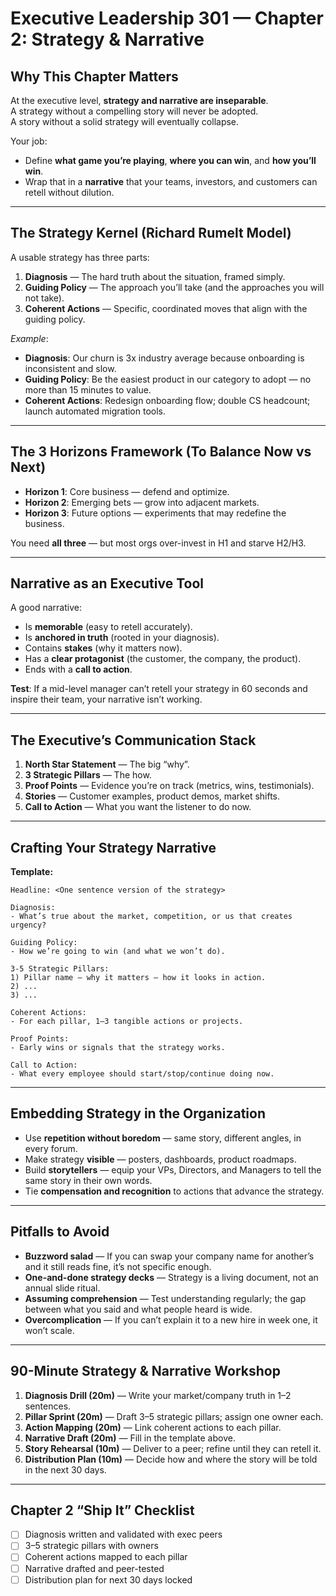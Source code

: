 # Executive Leadership 301 — Chapter 2: Strategy & Narrative

## Why This Chapter Matters
At the executive level, **strategy and narrative are inseparable**.  
A strategy without a compelling story will never be adopted.  
A story without a solid strategy will eventually collapse.

Your job:  
- Define **what game you’re playing**, **where you can win**, and **how you’ll win**.  
- Wrap that in a **narrative** that your teams, investors, and customers can retell without dilution.

---

## The Strategy Kernel (Richard Rumelt Model)
A usable strategy has three parts:
1. **Diagnosis** — The hard truth about the situation, framed simply.
2. **Guiding Policy** — The approach you’ll take (and the approaches you will not take).
3. **Coherent Actions** — Specific, coordinated moves that align with the guiding policy.

*Example*:  
- **Diagnosis**: Our churn is 3x industry average because onboarding is inconsistent and slow.  
- **Guiding Policy**: Be the easiest product in our category to adopt — no more than 15 minutes to value.  
- **Coherent Actions**: Redesign onboarding flow; double CS headcount; launch automated migration tools.

---

## The 3 Horizons Framework (To Balance Now vs Next)
- **Horizon 1**: Core business — defend and optimize.  
- **Horizon 2**: Emerging bets — grow into adjacent markets.  
- **Horizon 3**: Future options — experiments that may redefine the business.

You need **all three** — but most orgs over-invest in H1 and starve H2/H3.

---

## Narrative as an Executive Tool
A good narrative:
- Is **memorable** (easy to retell accurately).
- Is **anchored in truth** (rooted in your diagnosis).
- Contains **stakes** (why it matters now).
- Has a **clear protagonist** (the customer, the company, the product).
- Ends with a **call to action**.

**Test**: If a mid-level manager can’t retell your strategy in 60 seconds and inspire their team, your narrative isn’t working.

---

## The Executive’s Communication Stack
1. **North Star Statement** — The big “why”.
2. **3 Strategic Pillars** — The how.
3. **Proof Points** — Evidence you’re on track (metrics, wins, testimonials).
4. **Stories** — Customer examples, product demos, market shifts.
5. **Call to Action** — What you want the listener to do now.

---

## Crafting Your Strategy Narrative
**Template:**
```
Headline: <One sentence version of the strategy>

Diagnosis:
- What’s true about the market, competition, or us that creates urgency?

Guiding Policy:
- How we’re going to win (and what we won’t do).

3-5 Strategic Pillars:
1) Pillar name — why it matters — how it looks in action.
2) ...
3) ...

Coherent Actions:
- For each pillar, 1–3 tangible actions or projects.

Proof Points:
- Early wins or signals that the strategy works.

Call to Action:
- What every employee should start/stop/continue doing now.
```

---

## Embedding Strategy in the Organization
- Use **repetition without boredom** — same story, different angles, in every forum.
- Make strategy **visible** — posters, dashboards, product roadmaps.
- Build **storytellers** — equip your VPs, Directors, and Managers to tell the same story in their own words.
- Tie **compensation and recognition** to actions that advance the strategy.

---

## Pitfalls to Avoid
- **Buzzword salad** — If you can swap your company name for another’s and it still reads fine, it’s not specific enough.
- **One-and-done strategy decks** — Strategy is a living document, not an annual slide ritual.
- **Assuming comprehension** — Test understanding regularly; the gap between what you said and what people heard is wide.
- **Overcomplication** — If you can’t explain it to a new hire in week one, it won’t scale.

---

## 90-Minute Strategy & Narrative Workshop
1. **Diagnosis Drill (20m)** — Write your market/company truth in 1–2 sentences.
2. **Pillar Sprint (20m)** — Draft 3–5 strategic pillars; assign one owner each.
3. **Action Mapping (20m)** — Link coherent actions to each pillar.
4. **Narrative Draft (20m)** — Fill in the template above.
5. **Story Rehearsal (10m)** — Deliver to a peer; refine until they can retell it.
6. **Distribution Plan (10m)** — Decide how and where the story will be told in the next 30 days.

---

## Chapter 2 “Ship It” Checklist
- [ ] Diagnosis written and validated with exec peers
- [ ] 3–5 strategic pillars with owners
- [ ] Coherent actions mapped to each pillar
- [ ] Narrative drafted and peer-tested
- [ ] Distribution plan for next 30 days locked
